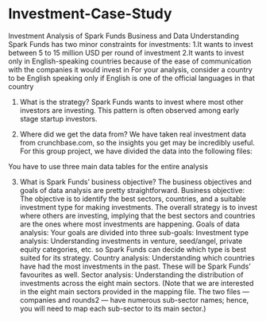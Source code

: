 # Investment-Case-Study
Investment Analysis of Spark Funds
Business and Data Understanding
Spark Funds has two minor constraints for investments:
1.It wants to invest between 5 to 15 million USD per round of investment
2.It wants to invest only in English-speaking countries because of the ease of communication with the companies it would invest in
For your analysis, consider a country to be English speaking only if English is one of the official languages in that country
 
1. What is the strategy?
Spark Funds wants to invest where most other investors are investing. This pattern is often observed among early stage startup investors.
 
2. Where did we get the data from? 
We have taken real investment data from crunchbase.com, so the insights you get may be incredibly useful. For this group project, we have divided the data into the following files:
 
You have to use three main data tables for the entire analysis
 
3. What is Spark Funds’ business objective?
The business objectives and goals of data analysis are pretty straightforward.
Business objective: The objective is to identify the best sectors, countries, and a suitable investment type for making investments. The overall strategy is to invest where others are investing, implying that the best sectors and countries are the ones where most investments are happening.
Goals of data analysis: Your goals are divided into three sub-goals:
Investment type analysis: Understanding investments in venture, seed/angel, private equity categories, etc. so Spark Funds can decide which type is best suited for its strategy.
Country analysis: Understanding which countries have had the most investments in the past. These will be Spark Funds’ favourites as well.
Sector analysis: Understanding the distribution of investments across the eight main sectors. (Note that we are interested in the eight main sectors provided in the mapping file. The two files — companies and rounds2 — have numerous sub-sector names; hence, you will need to map each sub-sector to its main sector.)
 

 
